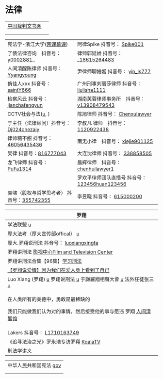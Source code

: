 # 法律

|                                         |   |
| --------------------------------------- | - |
| [中国裁判文书网](https://wenshu.court.gov.cn/) |   |
|                                         |   |
|                                         |   |

|                                                                                                                                        |                                                                                                                                                                                                                                                                                                                                                   |
| -------------------------------------------------------------------------------------------------------------------------------------- | ------------------------------------------------------------------------------------------------------------------------------------------------------------------------------------------------------------------------------------------------------------------------------------------------------------------------------------------------- |
| 宪法学-浙江大学([网课慕课](https://www.youtube.com/playlist?list=PLqlw88i7XLoxtXLFxR8oG7w4I8DXFGXgu))                                             | 阿律Spike 抖音号： [Spike001](https://www.douyin.com/user/MS4wLjABAAAAR7ohwAuZfr8g3kImPetUxM\_S2r9eR5HoXFRUhs0gNABWDmSRSsY3n0h\_12EpLUWS?author\_id=3808360517077511\&enter\_from=follow\&enter\_method=comment\&from\_gid=7013660039634341156\&group\_id=7013660039634341156\&log\_pb=%7B%22impr\_id%22%3A%22202110091640050101502220382E0468AC%22%7D) |
| 了债法律咨询　抖音号： [y0002881..](https://www.douyin.com/user/MS4wLjABAAAATwtwOe2JRwn32N5aKKMhCWzNmVmanoUVSVX50FN5Hsm35mhkdPonF1F9QR72vMQb)     | 律师郭延娇 抖音号： [\_18615264483](https://www.douyin.com/user/MS4wLjABAAAAIQqk6YRuvU8kC8SPJ7Sx3d6nTYEGSXkD-i\_2kUWHBLTeinhUuZWE6iaBbz7nKOG2?enter\_from=follow\&enter\_method=video\_title\&from\_gid=7017005625573985571\&is\_full\_screen=0)                                                                                                           |
| 人间清醒陈律师 抖音号：[Yyangyoung](https://www.douyin.com/user/MS4wLjABAAAA50jdRXn19f\_SVabSkpKRPAmNrkYhhn3D\_hiRC4XRMJUiIrpldDWnfrn8TVyXX2PY)   | 尹律师聊婚姻 抖音号： [yin\_ls777](https://www.douyin.com/user/MS4wLjABAAAAMrkLgJhrOcE6BEOcca\_4YTFo47tTI2GuNgBVJ1ZiaGg)                                                                                                                                                                                                                                    |
| 俏佳人xxx 抖音号：[saintY666](https://www.douyin.com/user/MS4wLjABAAAAaCdZntKcRvcKOJ-u\_cA90Dl4IeDcHQ1hCREt539HLU8R5JPXxGgftm83XC8qhdDU)      | 广州刑事刘丽莎律师 抖音号： [liulisha1111](https://www.douyin.com/user/MS4wLjABAAAAf6q7ix\_0jIT6iFxZpCZwkj5q\_\_mONmOxoaluXceARUY?enter\_from=follow\&enter\_method=video\_title\&from\_gid=7017009874781375775\&is\_full\_screen=0)                                                                                                                           |
| 检察风云 抖音号： [jianchafengyun](https://www.douyin.com/user/MS4wLjABAAAAPgUvHOhV2U\_uyrGThHoBPj88KQ7tp5j7jOS6wImB5yQ)                       | 湖南芙蓉律师事务所　抖音号： [v13908479543](https://www.douyin.com/user/MS4wLjABAAAADD1pEa2aY4p\_js-JHBVlfG3eKiZNXhEww5ZC9xiQ8LE)                                                                                                                                                                                                                               |
| CCTV社会与法([u](https://www.youtube.com/c/Internationalcntv/playlists), )                                                                 | 陈旭律师 抖音号： [Chenxulawyer](https://www.douyin.com/user/MS4wLjABAAAAsBTOCzt5ZgUdTOJ1TnRGHp0T6ipO4YdKx2U6A0YrnHg)                                                                                                                                                                                                                                     |
| 于主任（法律顾问）抖音号： [Dj024chezaiy](https://www.douyin.com/user/MS4wLjABAAAAYNCQLlELdOjeENpbKgSct-xjSDXAAEUK5OkFvPMJkR1vO-nQFfb9-I1DTyUuWXnj) | 李叔凡 律师　抖音号： [1120922438](https://www.douyin.com/user/MS4wLjABAAAAgntg\_02MjgUlxGtIgWKHG5ezI7sItGSaCwbjJYO99tw)                                                                                                                                                                                                                                    |
| 律师糖不甜 抖音号： [46056435436](https://www.douyin.com/user/MS4wLjABAAAAAT8mTUhtCRVGxBP2c1K16QWPrHYz7iPfr-Q93bGGBT5lR0akdNRfja\_btLtWLA9T)    | 南无小律　抖音号： [xiejie901125](https://www.douyin.com/user/MS4wLjABAAAAdl1EoP65U\_9K7aZP-tsEBJSl9JHzUwjFxZST1rYNIM8)                                                                                                                                                                                                                                    |
| 吴律 抖音号：[816777043](https://www.douyin.com/user/MS4wLjABAAAA6xVvSa1k0j\_krQN4Ijkm0oJe6IiIYAncDPT4Z3uUHSo)                               | 大连沈律师 抖音号： [338858505](https://www.douyin.com/user/MS4wLjABAAAASseGqBZX6Ifei3Lqn1iQRNP1tNIvjOaDLmIX5zy2ImI)                                                                                                                                                                                                                                       |
| 龙飞律师 抖音号： [PuFa1314](https://www.douyin.com/user/MS4wLjABAAAA2rxtVGwx98EnrJDhjuWlPyQD8frzAIEY5MIWsiTNVzM)                              | 晨辉律师　抖音号： [chenhuilawyer1](https://www.douyin.com/user/MS4wLjABAAAASuOSksJ0OwmHuuSRFA-rnL4rjhLW9RdL9wS56JOFLSY)                                                                                                                                                                                                                                   |
|                                                                                                                                        | 罗欢平律师团队直播号 抖音号： [123456huan123456](https://www.douyin.com/user/MS4wLjABAAAAuw1LNVEZ8khSrxYDfNvvV1zpM85QkyBIAmVdg5Y5lbY)                                                                                                                                                                                                                           |
| 袁啸（股权与哲学思考者） 抖音号：[355742355](https://www.douyin.com/user/MS4wLjABAAAArkkCk-qXor6yFfPj06TgpHv8Jeu9qia99qUA5gySCyw)                      | 李昱晓 抖音号： [615000200](https://www.douyin.com/user/MS4wLjABAAAAFS\_6jVGulPslD22DWlKRJvOX\_wdGhQTvZOpblushq9g)                                                                                                                                                                                                                                       |

| 罗翔                                                                                                                                                                                                                                                                                                   |
| ---------------------------------------------------------------------------------------------------------------------------------------------------------------------------------------------------------------------------------------------------------------------------------------------------- |
| 学法联盟 [u](https://www.youtube.com/c/%E5%AD%A6%E6%B3%95%E8%81%94%E7%9B%9F/videos)                                                                                                                                                                                                                      |
| 厚大法考（厚大宣传部offical） [u](https://www.youtube.com/channel/UCfIMTShR-sxymWhTg-\_40-w)                                                                                                                                                                                                                    |
| 厚大.罗翔说刑法 抖音号： [luoxiangxingfa](https://www.douyin.com/user/MS4wLjABAAAAkL9NcPDtYP-x8l4xkpqCjU7tP6zl-7QRu9SB-1ff8GCCGX56s1ld-zdHPsS8rZj-)                                                                                                                                                             |
| 罗翔讲刑法 [影视中心Film and Television Center](https://www.youtube.com/playlist?list=PLb0WJc3grpSLrpvkmK8jZiSw7er8vfm9i)                                                                                                                                                                                     |
| 罗翔讲刑法合集【96集】[学习刑法](https://www.youtube.com/playlist?list=PLGM6MxZkX7Ihqi6iYUwLNlLO9GWuFLdM2)                                                                                                                                                                                                         |
| [【罗翔说爱情】因为我们在爱人身上看到了自已](https://www.youtube.com/watch?v=atJq6\_V\_Rn8)                                                                                                                                                                                                                               |
| Luo Xiang (罗翔) [u](https://www.youtube.com/channel/UCPLy4JkbkaWPlhX4GKKfUYg) 罗翔说刑法 [u](https://www.youtube.com/channel/UCYx0wztdyZQGOFPAGUFen2Q/videos) 于謙羅翔相聲大會 [u](https://www.youtube.com/channel/UC5AErooY3Lncqlp4BxG8C6w) 法外狂徒张三 [u](https://www.youtube.com/channel/UCfIMTShR-sxymWhTg-\_40-w) |
| <p>在人类所有的美德中，勇敢是最稀缺的</p><p>我们只能做我们认为对的事情，然后接受他的事与愿违 罗翔 <a href="https://www.douyin.com/video/7027775699775753508">人间清醒馆</a></p>                                                                                                                                                                      |
| Lakers 抖音号： [L1710163749](https://www.douyin.com/user/MS4wLjABAAAAFycciAQOUY4S2U\_coBu-SVY48MbZ0UU6jzqvCQCaA0Y)                                                                                                                                                                                      |
| 《追寻法治之光》罗永浩专访罗翔 [KoalaTV](https://www.youtube.com/watch?v=oxYuRZqm8UY)                                                                                                                                                                                                                               |
| 刑法学讲义                                                                                                                                                                                                                                                                                                |

|                                                                            |
| -------------------------------------------------------------------------- |
| 中华人民共和国宪法 [gov](http://www.gov.cn/guoqing/2018-03/22/content\_5276318.htm) |
|                                                                            |
|                                                                            |

